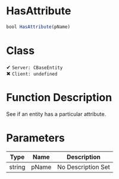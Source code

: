 # HasAttribute
```js
bool HasAttribute(pName)
```
# Class
✔ `Server: CBaseEntity`  
✖ `Client: undefined`  

# Function Description
See if an entity has a particular attribute.
# Parameters
Type|Name|Description
--|--|--
string|pName|No Description Set
